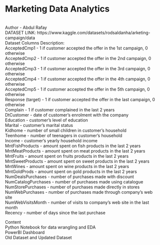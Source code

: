 # Marketing Data Analytics

<br>
Author - Abdul Rafay
<br>
DATASET LINK: https://www.kaggle.com/datasets/rodsaldanha/arketing-campaign/data
<br>
Dataset Columns Description:
<br>
AcceptedCmp1 - 1 if customer accepted the offer in the 1st campaign, 0 otherwise
<br>
AcceptedCmp2 - 1 if customer accepted the offer in the 2nd campaign, 0 otherwise
<br>
AcceptedCmp3 - 1 if customer accepted the offer in the 3rd campaign, 0 otherwise
<br>
AcceptedCmp4 - 1 if customer accepted the offer in the 4th campaign, 0 otherwise
<br>
AcceptedCmp5 - 1 if customer accepted the offer in the 5th campaign, 0 otherwise
<br>
Response (target) - 1 if customer accepted the offer in the last campaign, 0 otherwise
<br>
Complain - 1 if customer complained in the last 2 years
<br>
DtCustomer - date of customer’s enrolment with the company
<br>
Education - customer’s level of education
<br>
Marital - customer’s marital status
<br>
Kidhome - number of small children in customer’s household
<br>
Teenhome - number of teenagers in customer’s household
<br>
Income - customer’s yearly household income
<br>
MntFishProducts - amount spent on fish products in the last 2 years
<br>
MntMeatProducts - amount spent on meat products in the last 2 years
<br>
MntFruits - amount spent on fruits products in the last 2 years
<br>
MntSweetProducts - amount spent on sweet products in the last 2 years
<br>
MntWines - amount spent on wine products in the last 2 years
<br>
MntGoldProds - amount spent on gold products in the last 2 years
<br>
NumDealsPurchases - number of purchases made with discount
<br>
NumCatalogPurchases - number of purchases made using catalogue
<br>
NumStorePurchases - number of purchases made directly in stores
<br>
NumWebPurchases - number of purchases made through company’s web site
<br>
NumWebVisitsMonth - number of visits to company’s web site in the last month
<br>
Recency - number of days since the last purchase

Content
<br>
Python Notebook for data wrangling and EDA
<br>
PowerBI Dashboard
<br>
Old Dataset and Updated Dataset
